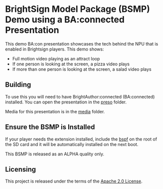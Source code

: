 # BrightSign Model Package (BSMP) Demo using a BA:connected Presentation

This demo BA:con presentation showcases the tech behind the NPU that is enabled in Brightsign players.  This demo shows:

- Full motion video playing as an attract loop
- If one person is looking at the screen, a pizza video plays
- If more than one person is looking at the screen, a salad video plays

## Building 

To use this you will need to have BrightAuthor:connected (BA:connected) installed.  You can open the presentation in the [preso](./preso/) folder.

Media for this presentation is in the [media](./media) folder.

## Ensure the BSMP is Installed

If your player needs the extension installed, include the [bspf](./bsfw/cobra-standalone-npu_gaze-0.1.3-alpha.bsfw) on the root of the SD card and it will be automatically installed on the next boot.

This BSMP is released as an ALPHA quality only.  


## Licensing

This project is released under the terms of the [Apache 2.0 License](./LICENSE.txt).

